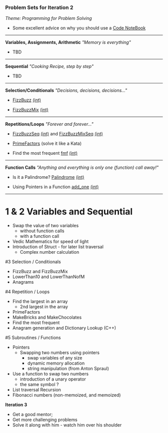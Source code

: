### Problem Sets for Iteration 2
_Theme: Programming for Problem Solving_

- Some excellent advice on why you should use a [Code NoteBook](docs/Java%20Rockstar.md)

---
**Variables, Assignments, Arithmetic** _"Memory is everything"_
- TBD 

	 
---
**Sequential** _"Cooking Recipe, step by step"_

- TBD 


---
**Selection/Conditionals** _"Decisions, decisions, decisions..."_

- [FizzBuzz](https://cloudcoder.kgisl.com/cloudcoder/#exercise?c=27,p=963)
  [(int)](https://10.100.1.147/cloudcoder/#exercise?c=27,p=963)

- [FizzBuzzMix](https://cloudcoder.kgisl.com/cloudcoder/#exercise?c=27,p=964)
  [(int)](https://10.100.1.147/cloudcoder/#exercise?c=27,p=964)

---
**Repetitions/Loops** _"Forever and forever..."_

- [FizzBuzzSeq](https://cloudcoder.kgisl.com/cloudcoder/#exercise?c=29,p=965)
  [(int)](https://10.100.1.147/cloudcoder/#exercise?c=29,p=965) and 
  [FizzBuzzMixSeq](https://cloudcoder.kgisl.com/cloudcoder/#exercise?c=29,p=966)
  [(int)](https://10.100.1.147/cloudcoder/#exercise?c=29,p=966)

- [PrimeFactors](https://10.100.1.147/cloudcoder/#exercise?c=28,p=936) (solve it like a Kata)

- Find the most frequent [fmf](https://cloudcoder.kgisl.com/cloudcoder/#exercise?c=18,p=868)
  [(int)](https://10.100.1.147/cloudcoder/#exercise?c=18,p=868)
  
  
---
**Function Calls** _"Anything and everything is only one (function) call away!"_

- Is it a Palindrome? [Palindrome](https://cloudcoder.kgisl.com/cloudcoder/#exercise?c=29,p=960)
  [(int)](https://10.100.1.147/cloudcoder/#exercise?c=29,p=960)

- Using Pointers in a Function [add_one](https://cloudcoder.kgisl.com/cloudcoder/#exercise?c=33,p=967)
  [(int)](https://10.100.1.147/cloudcoder/#exercise?c=33,p=967)

---

# 1 & 2  Variables and Sequential
  - Swap the value of two variables
    - without function calls
    - with a function call
  - Vedic Mathematics for speed of light
  - Introduction of Struct - for later list traversal
    - Complex number calculation

#3 Selection / Conditionals
  - FizzBuzz and FizzBuzzMix
  - LowerThan10 and LowerThanNofM
  - Anagrams

#4 Repetition / Loops
  - Find the largest in an array
    - 2nd largest in the array
  - PrimeFactors
  - MakeBricks and MakeChocolates
  - Find the most frequent
  - Anagram generation and Dictionary Lookup (C++)

#5 Subroutines / Functions
  - Pointers 
    - Swapping two numbers using pointers
      - swap variables of any size 
      - dynamic memory allocation
      - string manipulation (from Anton Spraul)
  - Use a function to swap two numbers
    - introduction of a unary operator
    - the same symbol ?
  - List traversal
  Recursion 
  - Fibonacci numbers (non-memoized, and memoized)

**Iteration 3**
 - Get a good mentor;
 - Get more challenging problems
 - Solve it along with him - watch him over his shoulder
